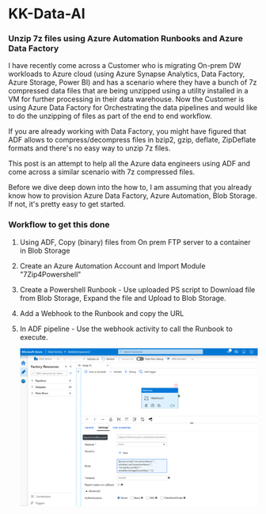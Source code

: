 # KK-Data-AI
### Unzip 7z files using Azure Automation Runbooks and Azure Data Factory

I have recently come across a Customer who is migrating On-prem DW workloads to Azure cloud (using Azure Synapse Analytics, Data Factory, Azure Storage, Power BI) and has a scenario where they have a bunch of 7z compressed data files that are being unzipped using a utility installed in a VM for further processing in their data warehouse. Now the Customer is using Azure Data Factory for Orchestrating the data pipelines and would like to do the unzipping of files as part of the end to end workflow.

If you are already working with Data Factory, you might have figured that ADF allows to compress/decompress files in bzip2, gzip, deflate, ZipDeflate formats and there's no easy way to unzip 7z files.

This post is an attempt to help all the Azure data engineers using ADF and come across a similar scenario with 7z compressed files.

Before we dive deep down into the how to, I am assuming that you already know how to provision Azure Data Factory, Azure Automation, Blob Storage.  If not, it's pretty easy to get started.

### Workflow to get this done
  1. Using ADF, Copy (binary) files from On prem FTP server to a container in Blob Storage  
  2. Create an Azure Automation Account and Import Module "7Zip4Powershell"   
  3. Create a Powershell Runbook - Use uploaded PS script  to Download file from Blob Storage, Expand the file and Upload to Blob Storage. 
  4. Add a Webhook to the Runbook and copy the URL  
  5. In ADF pipeline - Use the webhook activity to call the Runbook to execute. 
  
      ![ADF pipeline](https://github.com/KiranKalyanam/KK-Data-AI/blob/master/Capture1.PNG)



